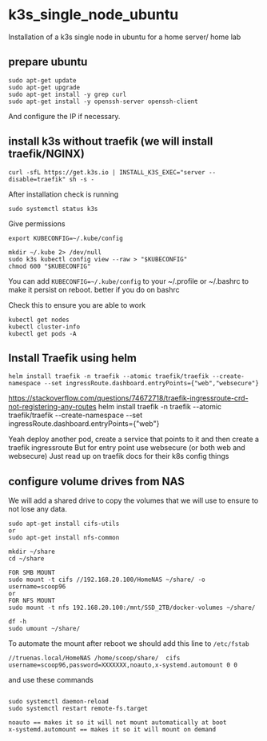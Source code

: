 # k3s_single_node_ubuntu
Installation of a k3s single node in ubuntu for a home server/ home lab


## prepare ubuntu

```
sudo apt-get update
sudo apt-get upgrade
sudo apt-get install -y grep curl
sudo apt-get install -y openssh-server openssh-client
```

And configure the IP if necessary.

## install k3s without traefik (we will install traefik/NGINX)

```
curl -sfL https://get.k3s.io | INSTALL_K3S_EXEC="server --disable=traefik" sh -s -
```

After installation check is running 

```
sudo systemctl status k3s
```

Give permissions
```
export KUBECONFIG=~/.kube/config

mkdir ~/.kube 2> /dev/null
sudo k3s kubectl config view --raw > "$KUBECONFIG"
chmod 600 "$KUBECONFIG"
```
You can add `KUBECONFIG=~/.kube/config` to your ~/.profile or ~/.bashrc to make it persist on reboot.
better if you do on bashrc


Check this to ensure you are able to work

```
kubectl get nodes
kubectl cluster-info
kubectl get pods -A
```

## Install Traefik using helm

```helm install traefik -n traefik --atomic traefik/traefik --create-namespace --set ingressRoute.dashboard.entryPoints={"web","websecure"}```

https://stackoverflow.com/questions/74672718/traefik-ingressroute-crd-not-registering-any-routes
helm install traefik -n traefik --atomic traefik/traefik --create-namespace --set ingressRoute.dashboard.entryPoints={"web"}

Yeah deploy another pod, create a service that points to it and then create a traefik ingressroute
But for entry point use websecure (or both web and websecure)
Just read up on traefik docs for their k8s config things





## configure volume drives from NAS 
We will add a shared drive to copy the volumes that we will use to ensure to not lose any data.
```
sudo apt-get install cifs-utils
or
sudo apt-get install nfs-common

mkdir ~/share
cd ~/share

FOR SMB MOUNT
sudo mount -t cifs //192.168.20.100/HomeNAS ~/share/ -o username=scoop96
or
FOR NFS MOUNT
sudo mount -t nfs 192.168.20.100:/mnt/SSD_2TB/docker-volumes ~/share/

df -h
sudo umount ~/share/

```

To automate the mount after reboot we should add this line to `/etc/fstab` 

```
//truenas.local/HomeNAS /home/scoop/share/  cifs  username=scoop96,password=XXXXXXX,noauto,x-systemd.automount 0 0
```

and use these commands
```

sudo systemctl daemon-reload
sudo systemctl restart remote-fs.target

noauto == makes it so it will not mount automatically at boot
x-systemd.automount == makes it so it will mount on demand
```


